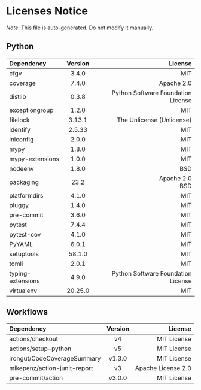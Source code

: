 # Licenses Notice
*Note*: This file is auto-generated. Do not modify it manually.
## Python
| Dependency | Version | License |
|:-----------|:-------:|--------:|
|cfgv|3.4.0|MIT|
|coverage|7.4.0|Apache 2.0|
|distlib|0.3.8|Python Software Foundation License|
|exceptiongroup|1.2.0|MIT|
|filelock|3.13.1|The Unlicense (Unlicense)|
|identify|2.5.33|MIT|
|iniconfig|2.0.0|MIT|
|mypy|1.8.0|MIT|
|mypy-extensions|1.0.0|MIT|
|nodeenv|1.8.0|BSD|
|packaging|23.2|Apache 2.0<br/>BSD|
|platformdirs|4.1.0|MIT|
|pluggy|1.4.0|MIT|
|pre-commit|3.6.0|MIT|
|pytest|7.4.4|MIT|
|pytest-cov|4.1.0|MIT|
|PyYAML|6.0.1|MIT|
|setuptools|58.1.0|MIT|
|tomli|2.0.1|MIT|
|typing-extensions|4.9.0|Python Software Foundation License|
|virtualenv|20.25.0|MIT|
## Workflows
| Dependency | Version | License |
|:-----------|:-------:|--------:|
|actions/checkout|v4|MIT License|
|actions/setup-python|v5|MIT License|
|irongut/CodeCoverageSummary|v1.3.0|MIT License|
|mikepenz/action-junit-report|v3|Apache License 2.0|
|pre-commit/action|v3.0.0|MIT License|
